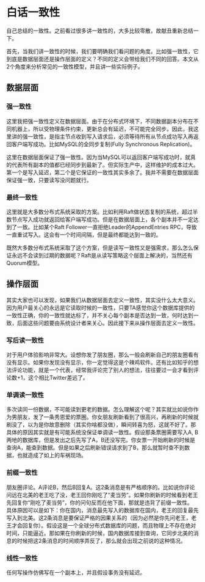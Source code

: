 # 白话一致性

自己总结的一致性。之前看过很多讲一致性的，大多比较零散，故献丑重新总结一下。

首先，当我们讲一致性的时候，我们要明确我们看问题的角度。比如强一致性，它到底是数据层面还是操作层面的定义？不同的定义会带给我们不同的回答。本文从2个角度来分析常见的一致性模型，并且讲一些实际例子。

## 数据层面


### 强一致性
这里我把强一致性定义在数据层面。由于在分布式环境下，不同数据副本分布在不同机器上，所以受物理条件约束，更新总会有延迟，不可能完全同步。因此，我这里讲的强一致性，是指主节点收到写入请求后，必须等待所有从节点成功写入再返回客户端写成功。比如MySQL的全同步复制(Fully Synchronous Replication)。

这里在数据层面保证了强一致性。因为当MySQL可以返回客户端写成功时，就真的代表所有副本的值都已经同步到最新了。但实际生产中，这样维护的成本过大。第一个是写入延迟，第二个是它保证的一致性其实多余了。我并不需要在数据层面保证强一致，只要读写没问题就行。

### 最终一致性
这里就是大多数分布式系统采取的方案。比如利用Raft做状态复制的系统，超过半数节点写入成功就返回给客户端写成功。但是在数据层面上，各个副本并不一定达到了一致。比如某个Raft Follower一直拒绝Leader的AppendEntries RPC，导致一直重试写入。这会有一个时间间隔，但是最终都能达到一致的。

既然大多数分布式系统采取了这个方案，但是读写一致性又是强需求，那么怎么保证永远不会读到过期的数据呢？Raft是从读写策略这个层面上解决的，当然还有Quorum模型。

## 操作层面
其实大家也可以发现，如果我们从数据层面去定义一致性，其实没什么太大意义。因为用户最关心的永远是它读取时候的一致性，只要TA感觉你这个数据库提供的一致性正确，你的一致性就达标了，并不关心每个副本是否达到一致，何时达到一致，后面这些问题要由系统设计者来关心。因此接下来从操作层面去定义一致性。
### 写后读一致性
对于用户体验影响非常大。设想你发了朋友圈，那么一般会刷新自己的朋友圈看有没有显示。如果你发现没有显示，你一定觉得这是个辣鸡软件。还有比如知乎的想法评论功能，就是一个代表，经常我评论完了别人的想法，往往要过一会才看到评论数+1，这个相比Twitter差远了。



### 单调读一致性
多次读同一份数据，不可能读到更老的数据。怎么理解这个呢？其实就比如说你作为男朋友，发了一条秀恩爱的票圈。你女朋友刷新看到了很高兴，再刷新的时候就刷没了，以为是你故意删除（其实你啥都没做），瞬间转喜为怒，这就不好了。那具体的原因其实就是有可能系统没保证单调读一致性。假设那条票圈需要写入A, B两地的数据库，但是发出之后先写了A，B还没写完。你女票一开始刷新的时候是查询A，能查到数据。但是如果之后刷新错误请求到了B，那么就暂时查不到数据，也就造成了如上的车祸现场。


### 前缀一致性
朋友圈评论。A评论B，然后B回复A。这2条消息是有严格顺序的。比如说你评论问远在北美的老王吃了没，老王回你刚吃了“麦当劳”。如果你刷新的时候看到老王先回复你“刚吃了麦当劳”，你的问句反而在他下面，那就是违背了前缀一致性。
具体原因可以是如下：你在国内，消息最先写入的数据库在国内，老王的回复最先写入到北美。这2条消息是要保证严格的因果关系的（因为必然是你先问老王，老王才会回复你）。假设这是一个全球分布式数据库的问题，而且物理上不存在绝对时间，只能逼近。那如果在你刷新的时候，国内数据库接到查询，它同步北美的消息的时候把这2条消息的时间顺序弄反了，那么就会出现之前说的这种情况。


### 线性一致性
任何写操作仿佛写在一个副本上，并且假设事务没有延迟。